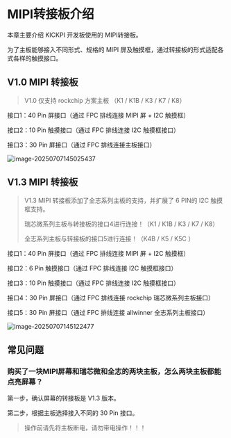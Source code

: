 # MIPI转接板介绍

本章主要介绍 KICKPI 开发板使用的 MIPI转接板。

为了主板能够接入不同形式、规格的 MIPI 屏及触摸框，通过转接板的形式适配各式各样的触摸接口。



## V1.0 MIPI 转接板

> V1.0 仅支持 rockchip 方案主板 （K1 / K1B / K3 / K7 / K8）

接口1：40 Pin 屏接口（通过 FPC 排线连接 MIPI 屏 + I2C 触摸框）

接口2：10 Pin 触摸接口（通过 FPC 排线连接 I2C 触摸框接口）

接口3：30 Pin 屏接口（通过 FPC 排线连接主板接口）

![image-20250707145025437](http://tanzhtanzh.oss-cn-shenzhen.aliyuncs.com/img/image-20250707145025437.png)



## V1.3 MIPI 转接板

> V1.3 MIPI 转接板添加了全志系列主板的支持，并扩展了 6 PIN的 I2C 触摸框支持。
>
> 瑞芯微系列主板与转接板的接口4进行连接！（K1 / K1B / K3 / K7 / K8）
>
> 全志系列主板与转接板的接口5进行连接！（K4B / K5 / K5C ）

接口1：40 Pin 屏接口（通过 FPC 排线连接 MIPI 屏 + I2C 触摸框）

接口2：6 Pin 触摸接口（通过 FPC 排线连接 I2C 触摸框接口）

接口3：10 Pin 触摸接口（通过 FPC 排线连接 I2C 触摸框接口）

接口4：30 Pin 屏接口（通过 FPC 排线连接 rockchip 瑞芯微系列主板接口）

接口5：30 Pin 屏接口（通过 FPC 排线连接 allwinner 全志系列主板接口）

![image-20250707145122477](http://tanzhtanzh.oss-cn-shenzhen.aliyuncs.com/img/image-20250707145122477.png)



## 常见问题

### 购买了一块MIPI屏幕和瑞芯微和全志的两块主板，怎么两块主板都能点亮屏幕？

第一步，确认屏幕的转接板是 V1.3 版本。

第二步，根据主板选择接入不同的 30 Pin 接口。



> 操作前请先将主板断电，请勿带电操作！！！
